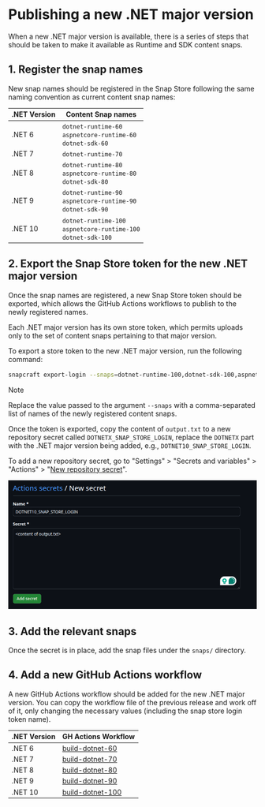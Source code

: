# Publishing a new .NET major version

When a new .NET major version is available, there is a series of steps that should be taken to make it available as Runtime and SDK content snaps.

## 1. Register the snap names

New snap names should be registered in the Snap Store following the same naming convention as current content snap names:

| .NET Version      | Content Snap names                                                     |
| ----------------- | ---------------------------------------------------------------------- |
| .NET 6            | `dotnet-runtime-60`<br/>`aspnetcore-runtime-60`<br/>`dotnet-sdk-60`    |
| .NET 7            | `dotnet-runtime-70`                                                    |
| .NET 8            | `dotnet-runtime-80`<br/>`aspnetcore-runtime-80`<br/>`dotnet-sdk-80`    |
| .NET 9            | `dotnet-runtime-90`<br/>`aspnetcore-runtime-90`<br/>`dotnet-sdk-90`    |
| .NET 10           | `dotnet-runtime-100`<br/>`aspnetcore-runtime-100`<br/>`dotnet-sdk-100` |

## 2. Export the Snap Store token for the new .NET major version

Once the snap names are registered, a new Snap Store token should be exported, which allows the GitHub Actions workflows to publish to the newly registered names.

Each .NET major version has its own store token, which permits uploads only to the set of content snaps pertaining to that major version.

To export a store token to the new .NET major version, run the following command:

```bash
snapcraft export-login --snaps=dotnet-runtime-100,dotnet-sdk-100,aspnetcore-runtime-100 --acls package_access,package_push,package_update,package_release output.txt
```

> [!NOTE]
> Replace the value passed to the argument `--snaps` with a comma-separated list of names of the newly registered content snaps.

Once the token is exported, copy the content of `output.txt` to a new repository secret called `DOTNETX_SNAP_STORE_LOGIN`, replace the `DOTNETX` part with the .NET major version being added, e.g., `DOTNET10_SNAP_STORE_LOGIN`.

To add a new repository secret, go to "Settings" > "Secrets and variables" > "Actions" > "[New repository secret](https://github.com/canonical/dotnet-content-snaps/settings/secrets/actions/new)".

![Adding a new repository secret](images/snap-store-login-repo-secret.png "New repository secret")

## 3. Add the relevant snaps

Once the secret is in place, add the snap files under the `snaps/` directory.

## 4. Add a new GitHub Actions workflow

A new GitHub Actions workflow should be added for the new .NET major version. You can copy the workflow file of the previous release and work off of it, only changing the necessary values (including the snap store login token name).

| .NET Version      | GH Actions Workflow                                                                                     |
| ----------------- | ------------------------------------------------------------------------------------------------------- |
| .NET 6            | [build-dotnet-60](https://github.com/canonical/dotnet-content-snaps/actions/workflows/dotnet-60.yaml)   |
| .NET 7            | [build-dotnet-70](https://github.com/canonical/dotnet-content-snaps/actions/workflows/dotnet-70.yaml)   |
| .NET 8            | [build-dotnet-80](https://github.com/canonical/dotnet-content-snaps/actions/workflows/dotnet-80.yaml)   |
| .NET 9            | [build-dotnet-90](https://github.com/canonical/dotnet-content-snaps/actions/workflows/dotnet-90.yaml)   |
| .NET 10           | [build-dotnet-100](https://github.com/canonical/dotnet-content-snaps/actions/workflows/dotnet-100.yaml) |
